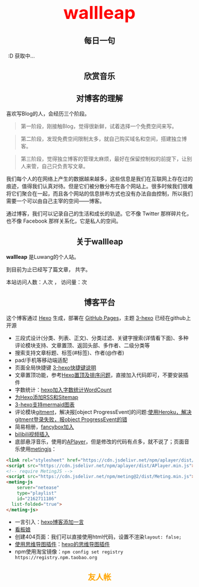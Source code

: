 


# <center><font size="18px" color="red">wallleap</font></center>


## <center><i class="fa fa-ravelry" aria-hidden="true"></i>每日一句</center>
<i class="fa fa-volume-up" aria-hidden="true"></i>      <span id="hitokoto" style="margin-left:5px;"> :D 获取中...</span>
<p align="right" id="afrom"></p>
<script src="https://cdn.jsdelivr.net/npm/bluebird@3/js/browser/bluebird.min.js"></script>
<script src="https://cdn.jsdelivr.net/npm/whatwg-fetch@2.0.3/fetch.min.js"></script>
<script>
  fetch('https://v1.hitokoto.cn/?c=h')
    .then(function (res){
      return res.json();
    })
    .then(function (data) {
      var hitokoto = document.getElementById('hitokoto');
      var afrom = document.getElementById('afrom');
      hitokoto.innerText = data.hitokoto;
      afrom.innerText =  '——【' + data.from + ' ' + data.from_who + '】';
    })
    .catch(function (err) {
      console.error(err);
    })
</script>


## <center><i class="fa fa-music" aria-hidden="true"></i>欣赏音乐</center>

<link rel="stylesheet" href="https://cdn.jsdelivr.net/npm/aplayer/dist/APlayer.min.css">
<script src="https://cdn.jsdelivr.net/npm/aplayer/dist/APlayer.min.js"></script>
<!-- require MetingJS -->
<script src="https://cdn.jsdelivr.net/npm/meting@2/dist/Meting.min.js"></script>

<meting-js
	server="netease"
	type="playlist"
	id="2162711186"
  list-folded="true">
</meting-js>

<!--
<iframe frameborder="no" border="0" marginwidth="0" marginheight="0" width=100% height=450 src="//music.163.com/outchain/player?type=0&id=2162711186&auto=1&height=430"></iframe>
-->

## <center><i class="fa fa-lightbulb-o" aria-hidden="true"></i>对博客的理解</center>
喜欢写Blog的人，会经历三个阶段。
>第一阶段，刚接触Blog，觉得很新鲜，试着选择一个免费空间来写。

>第二阶段，发现免费空间限制太多，就自己购买域名和空间，搭建独立博客。

>第三阶段，觉得独立博客的管理太麻烦，最好在保留控制权的前提下，让别人来管，自己只负责写文章。

我们每个人的在网络上产生的数据越来越多，这些信息是我们在互联网上存在过的痕迹，值得我们认真对待。但是它们被分散分布在各个网站上。很多时候我们很难将它们聚合在一起，而且各个网站的信息排布方式也没有办法自由控制，所以我们需要一个可以由自己主宰的空间——博客。

通过博客，我们可以记录自己的生活和成长的轨迹。它不像 Twitter 那样碎片化，也不像 Facebook 那样关系化，它是私人的空间。

## <center><i class="fa fa-leaf" aria-hidden="true"></i>关于wallleap</center>
**wallleap** 是Luwang的个人站。

到目前为止已经写了<code class="article_number"></code>篇文章， 共<code class="site_word_count"></code>字。

本站访问人数：<code class="site_uv"></code>人次 ， 访问量：<code class="site_pv"></code>次

## <center><i class="fa fa-bold" aria-hidden="true"></i>博客平台</center>
这个博客通过 [Hexo](https://hexo.io/) 生成，部署在 [GitHub Pages](https://pages.github.com/)，主题 [3-hexo](https://github.com/yelog/hexo-theme-3-hexo) 已经在github上开源

- 三段式设计(分类、列表、正文)、分类过滤、关键字搜索(详情看下面)、多种评论模块支持、文章置顶、返回头部、多作者、二级分类等
- 搜索支持文章标题、标签(#标签)、作者(@作者)
- pad/手机等移动端适配
- 页面全局快捷键 <a href='http://yelog.org/2017/03/24/3-hexo-shortcuts/'>3-hexo快捷键说明</a>
- 文章置顶功能，参考[Hexo置顶及排序问题](https://yelog.org/2017/02/24/hexo-top-sort/)，直接加入代码即可，不要安装插件
- 字数统计：[hexo加入字数统计WordCount](https://yelog.org/2017/03/09/Hexo-WordCount/)
- [为Hexo添加RSS和Sitemap](https://yelog.org/2017/03/14/Hexo-RSS-Sitemap/)
- [3-hexo支持mermaid图表](https://yelog.org/2019/11/12/3-hexo-support-mermaid/)
- 评论模块[gitment](https://github.com/imsun/gitment)，解决报[object ProgressEvent]的问题:[使用Heroku，解决gitment登录失败，报object ProgressEvent的错](https://segmentfault.com/a/1190000018177680)
- 简易相册，[fancybox加入](https://github.com/honjun/hexo-tag-fancybox_img)
- [bilibili视频插入](https://github.com/Z4Tech/hexo-tag-bilibili)
- 底部悬浮音乐，使用的[APlayer](https://aplayer.js.org/#/zh-Hans/)，但是修改的代码有点多，就不说了；页面音乐使用[metingjs](https://github.com/metowolf/MetingJS)：
```html
<link rel="stylesheet" href="https://cdn.jsdelivr.net/npm/aplayer/dist/APlayer.min.css">
<script src="https://cdn.jsdelivr.net/npm/aplayer/dist/APlayer.min.js"></script>
<!-- require MetingJS -->
<script src="https://cdn.jsdelivr.net/npm/meting@2/dist/Meting.min.js"></script>
<meting-js
	server="netease"
	type="playlist"
	id="2162711186"
  list-folded="true">
</meting-js>
```
- 一言引入：[hexo博客添加一言](https://www.jianshu.com/p/3a58d9a796c3)
- [看板娘](https://www.jianshu.com/p/ebde730615f5)
- 创建404页面：我们可以直接使用html代码，设置不渲染`layout: false;`
- [使用思维导图插件](/2020/03/07/mindmaptest/)：[hexo的思维导图插件](https://hunterx.xyz/hexo-simple-mindmap-plugin-intro.html)
- npm使用淘宝镜像：```npm config set registry https://registry.npm.taobao.org```

## <center><font color="orange"><i class="fa fa-link" aria-hidden="true"></i>友人帐</font></center>







